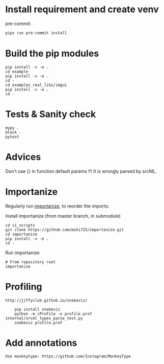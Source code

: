 # Install requirement and create venv

pre-commit:

```bash
pipx run pre-commit install
```



# Build the pip modules

```
pip install -v -e .
cd example
pip install -v -e .
cd -
cd examples_real_libs/imgui
pip install -v -e .
cd -
```

# Tests & Sanity check
```
mypy .
black .
pytest
```

# Advices

Don't use {} in function default params !!! It is wrongly parsed by srcML.

# Importanize
Regularly run [importanize](https://github.com/miki725/importanize), to reorder the imports:

Install importanize (from master branch, in submodule)
```
cd ci_scripts
git clone https://github.com/miki725/importanize.git
cd importanize
pip install -v -e .
cd -
```

Run importanize
```
# From repository root
importanize
```

# Profiling
    http://jiffyclub.github.io/snakeviz/

        pip install snakeviz
        python -m cProfile -o profile.prof internal/srcml_types_parse_test.py
        snakeviz profile.prof


# Add annotations
    Use monkeytype: https://github.com/Instagram/MonkeyType
